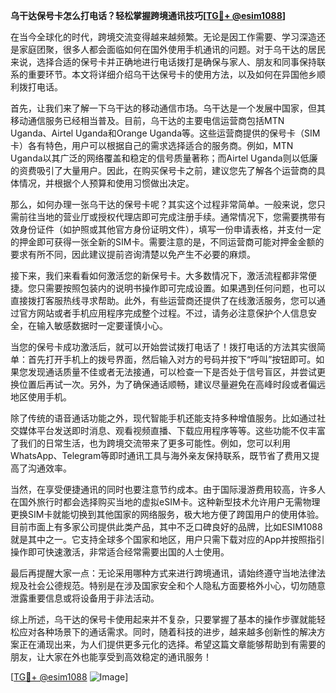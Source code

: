 **乌干达保号卡怎么打电话？轻松掌握跨境通讯技巧[[TG💪+ @esim1088](https://t.me/s/esim1088)]**

在当今全球化的时代，跨境交流变得越来越频繁。无论是因工作需要、学习深造还是家庭团聚，很多人都会面临如何在国外使用手机通讯的问题。对于乌干达的居民来说，选择合适的保号卡并正确地进行电话拨打是确保与家人、朋友和同事保持联系的重要环节。本文将详细介绍乌干达保号卡的使用方法，以及如何在异国他乡顺利拨打电话。

首先，让我们来了解一下乌干达的移动通信市场。乌干达是一个发展中国家，但其移动通信服务已经相当普及。目前，乌干达的主要电信运营商包括MTN Uganda、Airtel Uganda和Orange Uganda等。这些运营商提供的保号卡（SIM卡）各有特色，用户可以根据自己的需求选择适合的服务商。例如，MTN Uganda以其广泛的网络覆盖和稳定的信号质量著称；而Airtel Uganda则以低廉的资费吸引了大量用户。因此，在购买保号卡之前，建议您先了解各个运营商的具体情况，并根据个人预算和使用习惯做出决定。

那么，如何办理一张乌干达的保号卡呢？其实这个过程非常简单。一般来说，您只需前往当地的营业厅或授权代理店即可完成注册手续。通常情况下，您需要携带有效身份证件（如护照或其他官方身份证明文件），填写一份申请表格，并支付一定的押金即可获得一张全新的SIM卡。需要注意的是，不同运营商可能对押金金额的要求有所不同，因此建议提前咨询清楚以免产生不必要的麻烦。

接下来，我们来看看如何激活您的新保号卡。大多数情况下，激活流程都非常便捷。您只需要按照包装内的说明书操作即可完成设置。如果遇到任何问题，也可以直接拨打客服热线寻求帮助。此外，有些运营商还提供了在线激活服务，您可以通过官方网站或者手机应用程序完成整个过程。不过，请务必注意保护个人信息安全，在输入敏感数据时一定要谨慎小心。

当您的保号卡成功激活后，就可以开始尝试拨打电话了！拨打电话的方法其实很简单：首先打开手机上的拨号界面，然后输入对方的号码并按下“呼叫”按钮即可。如果您发现通话质量不佳或者无法接通，可以检查一下是否处于信号盲区，并尝试更换位置后再试一次。另外，为了确保通话顺畅，建议尽量避免在高峰时段或者偏远地区使用手机。

除了传统的语音通话功能之外，现代智能手机还能支持多种增值服务。比如通过社交媒体平台发送即时消息、观看视频直播、下载应用程序等等。这些功能不仅丰富了我们的日常生活，也为跨境交流带来了更多可能性。例如，您可以利用WhatsApp、Telegram等即时通讯工具与海外亲友保持联系，既节省了费用又提高了沟通效率。

当然，在享受便捷通讯的同时也要注意节约成本。由于国际漫游费用较高，许多人在国外旅行时都会选择购买当地的虚拟eSIM卡。这种新型技术允许用户无需物理更换SIM卡就能切换到其他国家的网络服务，极大地方便了跨国用户的使用体验。目前市面上有多家公司提供此类产品，其中不乏口碑良好的品牌，比如ESIM1088就是其中之一。它支持全球多个国家和地区，用户只需下载对应的App并按照指引操作即可快速激活，非常适合经常需要出国的人士使用。

最后再提醒大家一点：无论采用哪种方式来进行跨境通讯，请始终遵守当地法律法规及社会公德规范。特别是在涉及国家安全和个人隐私方面要格外小心，切勿随意泄露重要信息或将设备用于非法活动。

综上所述，乌干达的保号卡使用起来并不复杂，只要掌握了基本的操作步骤就能轻松应对各种场景下的通话需求。同时，随着科技的进步，越来越多创新性的解决方案正在涌现出来，为人们提供更多元化的选择。希望这篇文章能够帮助到有需要的朋友，让大家在外也能享受到高效稳定的通讯服务！

[[TG💪+ @esim1088](https://t.me/s/esim1088) ![Image](https://i.postimg.cc/4NQfJmqS/Snipaste-2025-05-13-00-14-12.png)]